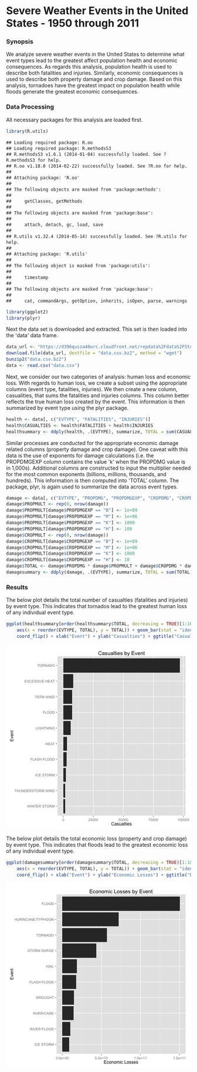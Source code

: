 Severe Weather Events in the United States - 1950 through 2011
========================================================

### Synopsis

We analyze severe weather events in the United States to determine what event types lead to the greatest affect population health and economic consequences. As regards this analysis, population health is used to describe both fatalities and injuries. Similarly, economic consequences is used to describe both property damage and crop damage. Based on this analysis, tornadoes have the greatest impact on population health while floods generate the greatest economic consequences.

### Data Processing

All necessary packages for this analysis are loaded first.


```r
library(R.utils)
```

```
## Loading required package: R.oo
## Loading required package: R.methodsS3
## R.methodsS3 v1.6.1 (2014-01-04) successfully loaded. See ?R.methodsS3 for help.
## R.oo v1.18.0 (2014-02-22) successfully loaded. See ?R.oo for help.
## 
## Attaching package: 'R.oo'
## 
## The following objects are masked from 'package:methods':
## 
##     getClasses, getMethods
## 
## The following objects are masked from 'package:base':
## 
##     attach, detach, gc, load, save
## 
## R.utils v1.32.4 (2014-05-14) successfully loaded. See ?R.utils for help.
## 
## Attaching package: 'R.utils'
## 
## The following object is masked from 'package:utils':
## 
##     timestamp
## 
## The following objects are masked from 'package:base':
## 
##     cat, commandArgs, getOption, inherits, isOpen, parse, warnings
```

```r
library(ggplot2)
library(plyr)
```


Next the data set is downloaded and extracted. This set is then loaded into the 'data' data frame.


```r
data_url <- "https://d396qusza40orc.cloudfront.net/repdata%2Fdata%2FStormData.csv.bz2"
download.file(data_url, destfile = "data.csv.bz2", method = "wget")
bunzip2("data.csv.bz2")
data <- read.csv("data.csv")
```


Next, we consider our two categories of analysis: human loss and economic loss. With regards to human loss, we create a subset using the appropriate columns (event type, fatalities, injuries). We then create a new column, casualities, that sums the fatalities and injuries columns. This column better reflects the true human loss created by the event. This information is then summarized by event type using the plyr package.


```r
health <- data[, c("EVTYPE", "FATALITIES", "INJURIES")]
health$CASUALTIES <- health$FATALITIES + health$INJURIES
healthsummary <- ddply(health, .(EVTYPE), summarize, TOTAL = sum(CASUALTIES))
```


Similar processes are conducted for the appropriate economic damage related columns (property damage and crop damage). One caveat with this data is the use of exponents for damage calculations (i.e. the PROPDMGEXP column contains the value 'k' when the PROPDMG value is in 1,000s). Additional columns are constructed to input the multiplier needed for the most common exponents (billions, millions, thousands, and hundreds). This information is then computed into 'TOTAL' column. The package, plyr, is again used to summarize the data across event types.


```r
damage <- data[, c("EVTYPE", "PROPDMG", "PROPDMGEXP", "CROPDMG", "CROPDMGEXP")]
damage$PROPMULT <- rep(0, nrow(damage))
damage$PROPMULT[damage$PROPDMGEXP == "B"] <- 1e+09
damage$PROPMULT[damage$PROPDMGEXP == "M"] <- 1e+06
damage$PROPMULT[damage$PROPDMGEXP == "K"] <- 1000
damage$PROPMULT[damage$PROPDMGEXP == "H"] <- 100
damage$CROPMULT <- rep(0, nrow(damage))
damage$CROPMULT[damage$CROPDMGEXP == "B"] <- 1e+09
damage$CROPMULT[damage$CROPDMGEXP == "M"] <- 1e+06
damage$CROPMULT[damage$CROPDMGEXP == "K"] <- 1000
damage$CROPMULT[damage$CROPDMGEXP == "H"] <- 10
damage$TOTAL <- damage$PROPDMG * damage$PROPMULT + damage$CROPDMG * damage$CROPMULT
damagesummary <- ddply(damage, .(EVTYPE), summarize, TOTAL = sum(TOTAL))
```


### Results

The below plot details the total number of casualties (fatalities and injuries) by event type. This indicates that tornados lead to the greatest human loss of any individual event type.


```r
ggplot(healthsummary[order(healthsummary$TOTAL, decreasing = TRUE)[1:10], ], 
    aes(x = reorder(EVTYPE, TOTAL), y = TOTAL)) + geom_bar(stat = "identity") + 
    coord_flip() + xlab("Event") + ylab("Casualties") + ggtitle("Casualties by Event")
```

![plot of chunk unnamed-chunk-5](figure/unnamed-chunk-5.png) 


The below plot details the total economic loss (property and crop damage) by event type. This indicates that floods lead to the greatest economic loss of any individual event type.


```r
ggplot(damagesummary[order(damagesummary$TOTAL, decreasing = TRUE)[1:10], ], 
    aes(x = reorder(EVTYPE, TOTAL), y = TOTAL)) + geom_bar(stat = "identity") + 
    coord_flip() + xlab("Event") + ylab("Economic Losses") + ggtitle("Economic Losses by Event")
```

![plot of chunk unnamed-chunk-6](figure/unnamed-chunk-6.png) 

